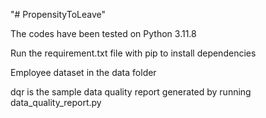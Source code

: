 "# PropensityToLeave"

The codes have been tested on Python 3.11.8

Run the requirement.txt file with pip to install dependencies

Employee dataset in the data folder

dqr is the sample data quality report generated by running data_quality_report.py




